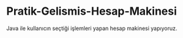 # Pratik-Gelismis-Hesap-Makinesi
Java ile kullanıcın seçtiği işlemleri yapan hesap makinesi yapıyoruz.
